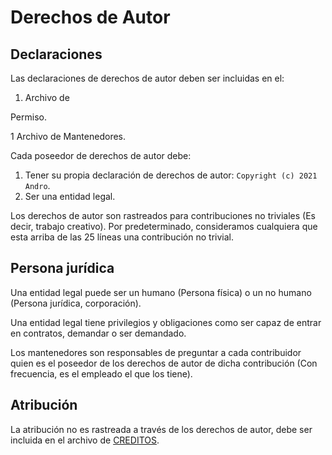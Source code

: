 <!-- SPDX-License-Identifier: MIT-only -->

# Derechos de Autor

## Declaraciones

Las declaraciones de derechos de autor deben ser incluidas en el:

1. Archivo de

Permiso.</li> 
   
   1 Archivo de Mantenedores.</li> </ol> 
  
  Cada poseedor de derechos de autor debe:
  
  1. Tener su propia declaración de derechos de autor: `Copyright (c) 2021 Andro`.
1. Ser una entidad legal.

Los derechos de autor son rastreados para contribuciones no triviales (Es decir, trabajo creativo). Por predeterminado, consideramos cualquiera que esta arriba de las 25 líneas una contribución no trivial.



## Persona jurídica

Una entidad legal puede ser un humano (Persona física) o un no humano (Persona jurídica, corporación).

Una entidad legal tiene privilegios y obligaciones como ser capaz de entrar en contratos, demandar o ser demandado.

Los mantenedores son responsables de preguntar a cada contribuidor quien es el poseedor de los derechos de autor de dicha contribución (Con frecuencia, es el empleado el que los tiene).



## Atribución

La atribución no es rastreada a través de los derechos de autor, debe ser incluida en el archivo de [CREDITOS](https://github.com/CMihai99/andro-docs/blob/main/CREDITS.md).